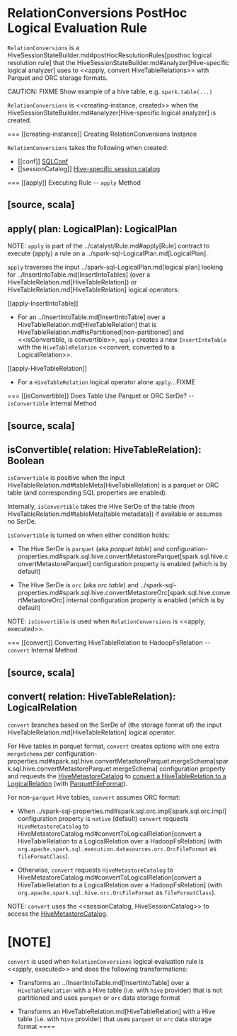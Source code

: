 # RelationConversions PostHoc Logical Evaluation Rule

`RelationConversions` is a HiveSessionStateBuilder.md#postHocResolutionRules[posthoc logical resolution rule] that the HiveSessionStateBuilder.md#analyzer[Hive-specific logical analyzer] uses to <<apply, convert HiveTableRelations>> with Parquet and ORC storage formats.

CAUTION: FIXME Show example of a hive table, e.g. `spark.table(...)`

`RelationConversions` is <<creating-instance, created>> when the HiveSessionStateBuilder.md#analyzer[Hive-specific logical analyzer] is created.

=== [[creating-instance]] Creating RelationConversions Instance

`RelationConversions` takes the following when created:

* [[conf]] [SQLConf](../SQLConf.md)
* [[sessionCatalog]] [Hive-specific session catalog](HiveSessionCatalog.md)

=== [[apply]] Executing Rule -- `apply` Method

[source, scala]
----
apply(
  plan: LogicalPlan): LogicalPlan
----

NOTE: `apply` is part of the ../catalyst/Rule.md#apply[Rule] contract to execute (apply) a rule on a ../spark-sql-LogicalPlan.md[LogicalPlan].

`apply` traverses the input ../spark-sql-LogicalPlan.md[logical plan] looking for ../InsertIntoTable.md[InsertIntoTables] (over a HiveTableRelation.md[HiveTableRelation]) or HiveTableRelation.md[HiveTableRelation] logical operators:

[[apply-InsertIntoTable]]
* For an ../InsertIntoTable.md[InsertIntoTable] over a HiveTableRelation.md[HiveTableRelation] that is HiveTableRelation.md#isPartitioned[non-partitioned] and <<isConvertible, is convertible>>, `apply` creates a new `InsertIntoTable` with the `HiveTableRelation` <<convert, converted to a LogicalRelation>>.

[[apply-HiveTableRelation]]
* For a `HiveTableRelation` logical operator alone `apply`...FIXME

=== [[isConvertible]] Does Table Use Parquet or ORC SerDe? -- `isConvertible` Internal Method

[source, scala]
----
isConvertible(
  relation: HiveTableRelation): Boolean
----

`isConvertible` is positive when the input HiveTableRelation.md#tableMeta[HiveTableRelation] is a parquet or ORC table (and corresponding SQL properties are enabled).

Internally, `isConvertible` takes the Hive SerDe of the table (from HiveTableRelation.md#tableMeta[table metadata]) if available or assumes no SerDe.

`isConvertible` is turned on when either condition holds:

* The Hive SerDe is `parquet` (aka _parquet table_) and configuration-properties.md#spark.sql.hive.convertMetastoreParquet[spark.sql.hive.convertMetastoreParquet] configuration property is enabled (which is by default)

* The Hive SerDe is `orc` (aka _orc table_) and ../spark-sql-properties.md#spark.sql.hive.convertMetastoreOrc[spark.sql.hive.convertMetastoreOrc] internal configuration property is enabled (which is by default)

NOTE: `isConvertible` is used when `RelationConversions` is <<apply, executed>>.

=== [[convert]] Converting HiveTableRelation to HadoopFsRelation -- `convert` Internal Method

[source, scala]
----
convert(
  relation: HiveTableRelation): LogicalRelation
----

`convert` branches based on the SerDe of (the storage format of) the input HiveTableRelation.md[HiveTableRelation] logical operator.

For Hive tables in parquet format, `convert` creates options with one extra `mergeSchema` per configuration-properties.md#spark.sql.hive.convertMetastoreParquet.mergeSchema[spark.sql.hive.convertMetastoreParquet.mergeSchema] configuration property and requests the [HiveMetastoreCatalog](HiveSessionCatalog.md#metastoreCatalog) to [convert a HiveTableRelation to a LogicalRelation](HiveMetastoreCatalog.md#convertToLogicalRelation) (with [ParquetFileFormat](../ParquetFileFormat.md)).

For non-`parquet` Hive tables, `convert` assumes ORC format:

* When ../spark-sql-properties.md#spark.sql.orc.impl[spark.sql.orc.impl] configuration property is `native` (default) `convert` requests `HiveMetastoreCatalog` to HiveMetastoreCatalog.md#convertToLogicalRelation[convert a HiveTableRelation to a LogicalRelation over a HadoopFsRelation] (with `org.apache.spark.sql.execution.datasources.orc.OrcFileFormat` as `fileFormatClass`).

* Otherwise, `convert` requests `HiveMetastoreCatalog` to HiveMetastoreCatalog.md#convertToLogicalRelation[convert a HiveTableRelation to a LogicalRelation over a HadoopFsRelation] (with `org.apache.spark.sql.hive.orc.OrcFileFormat` as `fileFormatClass`).

NOTE: `convert` uses the <<sessionCatalog, HiveSessionCatalog>> to access the [HiveMetastoreCatalog](HiveSessionCatalog.md#metastoreCatalog).

[NOTE]
====
`convert` is used when `RelationConversions` logical evaluation rule is <<apply, executed>> and does the following transformations:

* Transforms an ../InsertIntoTable.md[InsertIntoTable] over a `HiveTableRelation` with a Hive table (i.e. with `hive` provider) that is not partitioned and uses `parquet` or `orc` data storage format

* Transforms an HiveTableRelation.md[HiveTableRelation] with a Hive table (i.e. with `hive` provider) that uses `parquet` or `orc` data storage format
====
